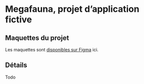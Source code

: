 # Megafauna, projet d’application fictive

## Maquettes du projet

Les maquettes sont [disponibles sur Figma](https://www.figma.com/design/khN1v0DQSTkViqGQhte5bP/My-App-DS?node-id=0-1&t=iEd27tajtLfE1H8j-1) ici.



## Détails

Todo
